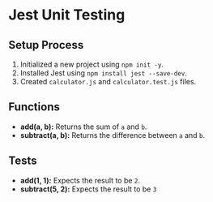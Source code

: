 # Jest Unit Testing

## Setup Process
1. Initialized a new project using `npm init -y`.
2. Installed Jest using `npm install jest --save-dev`.
3. Created `calculator.js` and `calculator.test.js` files.

## Functions
- **add(a, b):** Returns the sum of `a` and `b`.
- **subtract(a, b):** Returns the difference between `a` and `b`.

## Tests
- **add(1, 1):** Expects the result to be `2`.
- **subtract(5, 2):** Expects the result to be `3`